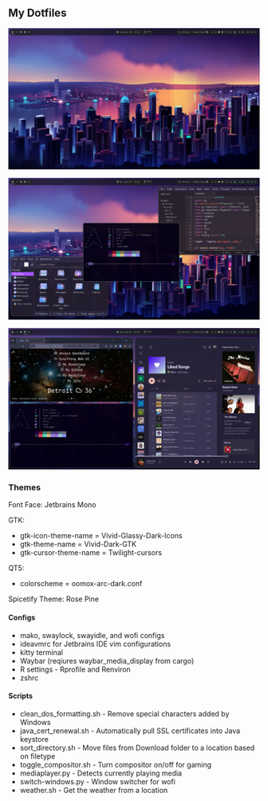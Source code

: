 ## My Dotfiles

![img1](./pics/pic1_clean.png)


![img2](./pics/pic2_stacked.png)


![img3](./pics/pic3_tiled.png)


### Themes

Font Face: Jetbrains Mono

GTK:

 - gtk-icon-theme-name = Vivid-Glassy-Dark-Icons
 - gtk-theme-name = Vivid-Dark-GTK
 - gtk-cursor-theme-name = Twilight-cursors

QT5:
 - colorscheme = oomox-arc-dark.conf

Spicetify Theme: Rose Pine

#### Configs
 - mako, swaylock, swayidle, and wofi configs
 - ideavmrc for Jetbrains IDE vim configurations
 - kitty terminal 
 - Waybar (reqiures waybar_media_display from cargo)
 - R settings - Rprofile and Renviron
 - zshrc

#### Scripts
 - clean_dos_formatting.sh - Remove special characters added by Windows
 - java_cert_renewal.sh - Automatically pull SSL certificates into Java keystore
 - sort_directory.sh - Move files from Download folder to a location based on filetype
 - toggle_compositor.sh - Turn compositor on/off for gaming
 - mediaplayer.py - Detects currently playing media
 - switch-windows.py - Window switcher for wofi
 - weather.sh - Get the weather from a location
